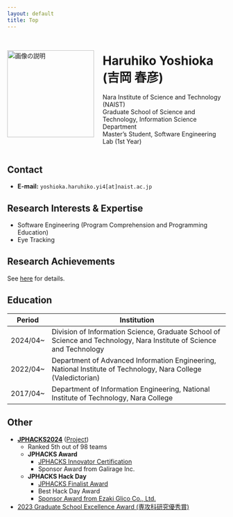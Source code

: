```yaml
---
layout: default
title: Top
---
```


<div style="display: flex; align-items: center; flex-wrap: wrap;">
  <div style="flex: 0 0 auto; margin-right: 20px;">
    <img src="{{ '/images/yoshioka.jpg' | relative_url }}" alt="画像の説明" style="width: 200px; max-width: 100%; height: auto;">
  </div>
  <div style="flex: 1; word-break: keep-all;">
    <h1>Haruhiko Yoshioka (吉岡 春彦)</h1>
    <p>
      Nara Institute of Science and Technology (NAIST)<br>
      Graduate School of Science and Technology, Information Science Department<br>
      Master’s Student, Software Engineering Lab (1st Year)
    </p>
  </div>
</div>

## Contact
- **E-mail:** `yoshioka.haruhiko.yi4[at]naist.ac.jp`

## Research Interests & Expertise
- Software Engineering (Program Comprehension and Programming Education)
- Eye Tracking

## Research Achievements
See [here](achievements.md) for details.

## Education

| Period   | Institution                                                                                                          |
| -------- | -------------------------------------------------------------------------------------------------------------------- |
| 2024/04~ | Division of Information Science, Graduate School of Science and Technology, Nara Institute of Science and Technology |
| 2022/04~ | Department of Advanced Information Engineering, National Institute of Technology, Nara College (Valedictorian)       |
| 2017/04~ | Department of Information Engineering, National Institute of Technology, Nara College                                |

## Other
- **[JPHACKS2024](https://jphacks.com/2024/)** ([Project](https://github.com/jphacks/os_2407))
  - Ranked 5th out of 98 teams
  - **JPHACKS Award**
    - [JPHACKS Innovator Certification](https://jphacks.com/2024/result/)
    - Sponsor Award from Galirage Inc.
  - **JPHACKS Hack Day**
    - [JPHACKS Finalist Award](https://jphacks.com/information/award-finalists2024/#:~:text=Eventpix(OS_2407%EF%BC%9AEventpix))
    - Best Hack Day Award
    - [Sponsor Award from Ezaki Glico Co., Ltd.](https://www.glico.com/jp/health/contents/JPHACKS_2024/)
- [2023 Graduate School Excellence Award (専攻科研究優秀賞)](https://www.nara-k.ac.jp/life/CAMPUS141.pdf)
